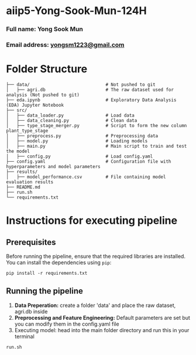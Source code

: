 # aiip5-Yong-Sook-Mun-124H
### Full name: Yong Sook Mun
### Email address: yongsm1223@gmail.com


# Folder Structure 
```plaintext
├── data/                             # Not pushed to git
│   ├── agri.db                       # The raw dataset used for analysis (Not pushed to git)
├── eda.ipynb                         # Exploratory Data Analysis (EDA) Jupyter Notebook
├── src/
│   ├── data_loader.py                # Load data
│   ├── data_cleaning.py              # Clean data
│   ├── type_stage_merger.py          # Script to form the new column plant_type_stage
│   ├── preprocess.py                 # Preprocessing data 
│   ├── model.py                      # Loading models 
│   ├── main.py                       # Main script to train and test the model
│   ├── config.py                     # Load config.yaml 
├── config.yaml                       # Configuration file with hyperparameters and model parameters
├── results/
│   ├── model_performance.csv         # File containing model evaluation results
├── README.md                        
├── run.sh                      
└── requirements.txt
```
# Instructions for executing pipeline
## Prerequisites
Before running the pipeline, ensure that the required libraries are installed. You can install the dependencies using `pip`:
```
pip install -r requirements.txt
```

## Running the pipeline
1. **Data Preperation:** create a folder 'data' and place the raw dataset, agri.db inside
2. **Preprocessing and Feature Engineering:** Default parameters are set but you can modify them in the config.yaml file
3. Executing model: head into the main folder directory and run this in your terminal
```
run.sh
```

